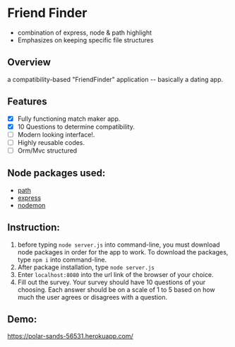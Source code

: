 # Friend Finder
- combination of express, node & path highlight
- Emphasizes on keeping specific file structures

## Overview

a compatibility-based "FriendFinder" application -- basically a dating app.

## Features

- [x] Fully functioning match maker app. 
- [x] 10 Questions to determine compatibility.
- [ ] Modern looking interface!.
- [ ] Highly reusable codes.
- [ ] Orm/Mvc structured

## Node packages used:

* [path](https://www.npmjs.com/package/path)
* [express](https://www.npmjs.com/package/express)
* [nodemon](https://www.npmjs.com/package/nodemon) <dev only>

## Instruction:

1. before typing `node server.js` into command-line, you must download node packages in order for the app to work. To download the packages, type `npm i` into command-line.
2. After package installation, type `node server.js`
3. Enter `localhost:8080` into the url link of the browser of your choice.
4. Fill out the survey. Your survey should have 10 questions of your choosing. Each answer should be on a scale of 1 to 5 based on how much the user agrees or disagrees with a question.

## Demo:
https://polar-sands-56531.herokuapp.com/
